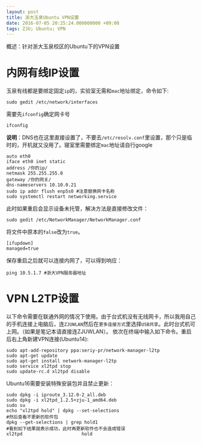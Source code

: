 ```yaml
---
layout: post
title: 浙大玉泉Ubuntu VPN设置
date: 2016-07-05 20:25:24.000000000 +09:00
tags: ZJU; Ubuntu; VPN
---
```

概述：针对浙大玉泉校区的Ubuntu下的VPN设置

# 内网有线IP设置
玉泉有线都是要绑定固定`ip`的，实验室无需和`mac`地址绑定，命令如下:
```
sudo gedit /etc/network/interfaces
```
需要先`ifconfig`确定网卡号
```
ifconfig
```

**说明**：DNS也在这里直接设置了，不要去`/etc/resolv.conf`里设置，那个只是临时的，开机就又没用了。寝室里需要绑定`mac`地址请自行google
```
auto eth0
iface eth0 inet static
address /你的ip/
netmask 255.255.255.0
gateway /你的网关/
dns-nameservers 10.10.0.21
sudo ip addr flush enp5s0 #注意替换网卡名称
sudo systemctl restart networking.service
```
此时如果重启会显示设备未托管，解决方法是直接修改文件：
```
sudo gedit /etc/NetworkManager/NetworkManager.conf
```
将文件中原本的`false`改为`true`。
```
[ifupdown]
managed=true
```
保存重启之后就可以连接内网了，可以得到响应：
```
ping 10.5.1.7 #浙大VPN服务器地址
```
# VPN L2TP设置
以下命令需要在联通外网的情况下使用。由于台式机没有无线网卡，所以我用自己的手机连接上电脑后，连`ZJUWLAN`然后在`更多连接方式`里选择`USB共享`。此时台式机可上网。（如果是笔记本请直接连ZJUWLAN）。
依次在终端中输入如下命令。重启后右上角新建VPN连接(Ubuntu14):
```
sudo apt-add-repository ppa:seriy-pr/network-manager-l2tp
sudo apt-get update
sudo apt-get install network-manager-l2tp
sudo service xl2tpd stop
sudo update-rc.d xl2tpd disable
```
Ubuntu16需要安装特殊安装包并且禁止更新：
```
sudo dpkg -i iproute_3.12.0-2_all.deb
sudo dpkg -i xl2tpd_1.2.5+zju-1_amd64.deb
sudo su
echo "xl2tpd hold" | dpkg --set-selections
#然后查看不更新的软件包
dpkg --get-selections | grep hold1
#看到如下结果就表示成功，此时再更新软件也不会造成错误
xl2tpd                      hold
```

